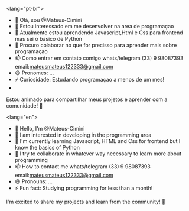 <lang="pt-br">
- 👋 Olá, sou @Mateus-Cimini
- 👀 Estou interessado em me desenvolver na area de programaçao
- 🌱 Atualmente estou aprendendo Javascript,Html e Css para frontend mas sei o basico de Python
- 💞️ Procuro colaborar no que for precisso para aprender mais sobre programaçao
- 📫 Como entrar em contato comigo whats/telegram (33) 9 98087393 email:mateusmateus122333@gmail.com
- 😄 Pronomes: ...
- ⚡ Curiosidade: Estudando programaçao a menos de um mes!
- 
Estou animado para compartilhar meus projetos e aprender com a comunidade! 🚀

  <lang="en">
- 👋 Hello, I'm @Mateus-Cimini
- 👀 I am interested in developing in the programming area
- 🌱 I'm currently learning Javascript, HTML and Css for frontend but I know the basics of Python
- 💞️ I try to collaborate in whatever way necessary to learn more about programming
- 📫 How to contact me whats/telegram (33) 9 98087393 email:mateusmateus122333@gmail.com
- 😄 Pronouns: ...
- ⚡ Fun fact: Studying programming for less than a month!

I'm excited to share my projects and learn from the community! 🚀
